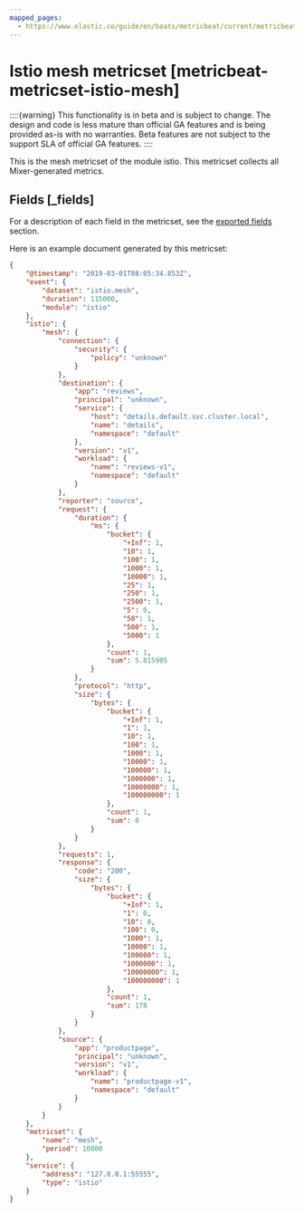 ```yaml
---
mapped_pages:
  - https://www.elastic.co/guide/en/beats/metricbeat/current/metricbeat-metricset-istio-mesh.html
---
```


<!-- This file is generated! See scripts/docs_collector.py -->

# Istio mesh metricset [metricbeat-metricset-istio-mesh]

::::{warning}
This functionality is in beta and is subject to change. The design and code is less mature than official GA features and is being provided as-is with no warranties. Beta features are not subject to the support SLA of official GA features.
::::


This is the mesh metricset of the module istio. This metricset collects all Mixer-generated metrics.

## Fields [_fields]

For a description of each field in the metricset, see the [exported fields](/reference/metricbeat/exported-fields-istio.md) section.

Here is an example document generated by this metricset:

```json
{
    "@timestamp": "2019-03-01T08:05:34.853Z",
    "event": {
        "dataset": "istio.mesh",
        "duration": 115000,
        "module": "istio"
    },
    "istio": {
        "mesh": {
            "connection": {
                "security": {
                    "policy": "unknown"
                }
            },
            "destination": {
                "app": "reviews",
                "principal": "unknown",
                "service": {
                    "host": "details.default.svc.cluster.local",
                    "name": "details",
                    "namespace": "default"
                },
                "version": "v1",
                "workload": {
                    "name": "reviews-v1",
                    "namespace": "default"
                }
            },
            "reporter": "source",
            "request": {
                "duration": {
                    "ms": {
                        "bucket": {
                            "+Inf": 1,
                            "10": 1,
                            "100": 1,
                            "1000": 1,
                            "10000": 1,
                            "25": 1,
                            "250": 1,
                            "2500": 1,
                            "5": 0,
                            "50": 1,
                            "500": 1,
                            "5000": 1
                        },
                        "count": 1,
                        "sum": 5.815905
                    }
                },
                "protocol": "http",
                "size": {
                    "bytes": {
                        "bucket": {
                            "+Inf": 1,
                            "1": 1,
                            "10": 1,
                            "100": 1,
                            "1000": 1,
                            "10000": 1,
                            "100000": 1,
                            "1000000": 1,
                            "10000000": 1,
                            "100000000": 1
                        },
                        "count": 1,
                        "sum": 0
                    }
                }
            },
            "requests": 1,
            "response": {
                "code": "200",
                "size": {
                    "bytes": {
                        "bucket": {
                            "+Inf": 1,
                            "1": 0,
                            "10": 0,
                            "100": 0,
                            "1000": 1,
                            "10000": 1,
                            "100000": 1,
                            "1000000": 1,
                            "10000000": 1,
                            "100000000": 1
                        },
                        "count": 1,
                        "sum": 178
                    }
                }
            },
            "source": {
                "app": "productpage",
                "principal": "unknown",
                "version": "v1",
                "workload": {
                    "name": "productpage-v1",
                    "namespace": "default"
                }
            }
        }
    },
    "metricset": {
        "name": "mesh",
        "period": 10000
    },
    "service": {
        "address": "127.0.0.1:55555",
        "type": "istio"
    }
}
```
